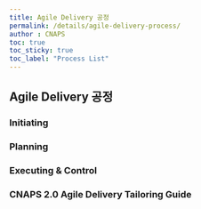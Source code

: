 ```yaml
---
title: Agile Delivery 공정
permalink: /details/agile-delivery-process/
author : CNAPS
toc: true
toc_sticky: true
toc_label: "Process List"
---
```


## Agile Delivery 공정

### Initiating

### Planning

### Executing & Control

### CNAPS 2.0 Agile Delivery Tailoring Guide